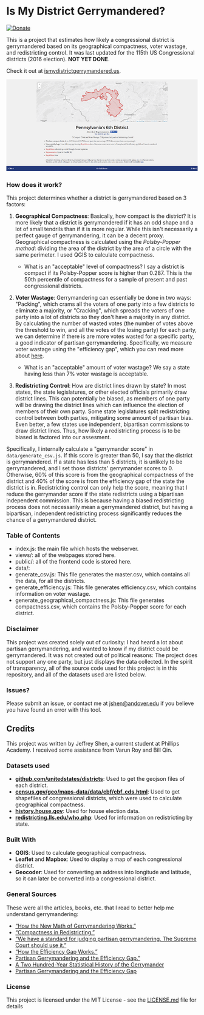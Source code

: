 # Is My District Gerrymandered?

[![Donate](https://img.shields.io/badge/Donate-PayPal-green.svg)](https://www.paypal.com/cgi-bin/webscr?cmd=_s-xclick&hosted_button_id=TYZQFQ46HNQE6)

This is a project that estimates how likely a congressional district is gerrymandered based on its geographical compactness, voter wastage, and redistricting control. It was last updated for the 115th US Congressional districts (2016 election). **NOT YET DONE**.

Check it out at [ismydistrictgerrymandered.us](http://ismydistrictgerrymandered.us).

![Screenshot of the app](misc/demo.png)

### How does it work?

This project determines whether a district is gerrymandered based on 3 factors:

1. **Geographical Compactness**: Basically, how compact is the district? It is more likely that a district is gerrymandered if it has an odd shape and a lot of small tendrils than if it is more regular. While this isn't necessarily a perfect gauge of gerrymandering, it can be a decent proxy. Geographical compactness is calculated using the *Polsby-Popper method*: dividing the area of the district by the area of a circle with the same perimeter. I used QGIS to calculate compactness.

    * What is an "acceptable" level of compactness? I say a district is compact if its Polsby-Popper score is higher than 0.287. This is the 50th percentile of compactness for a sample of present and past congressional districts.


2. **Voter Wastage**: Gerrymandering can essentially be done in two ways: "Packing", which crams all the voters of one party into a few districts to eliminate a majority, or "Cracking", which spreads the voters of one party into a lot of districts so they don't have a majority in any district. By calculating the number of wasted votes (the number of votes above the threshold to win, and all the votes of the losing party) for each party, we can determine if there is are more votes wasted for a specific party, a good indicator of partisan gerrymandering. Specifically, we measure voter wastage using the "efficiency gap", which you can read more about [here](https://www.brennancenter.org/sites/default/files/legal-work/How_the_Efficiency_Gap_Standard_Works.pdf).

    * What is an "acceptable" amount of voter wastage? We say a state having less than 7% voter wastage is acceptable.


3. **Redistricting Control**: How are district lines drawn by state? In most states, the state legislatures, or other elected officials primarily draw district lines. This can potentially be biased, as members of one party will be drawing the district lines which can influence the election of members of their own party. Some state legislatures split redistricting control between both parties, mitigating some amount of partisan bias. Even better, a few states use independent, bipartisan commissions to draw district lines. Thus, how likely a redistricting process is to be biased is factored into our assesment.  

Specifically, I internally calculate a "gerrymander score" in `data/generate_csv.js`. If this score is greater than 50, I say that the district is gerrymandered. If a state has less than 5 districts, it is unlikely to be gerrymandered, and I set those districts' gerrymander scores to 0. Otherwise, 60% of this score is from the geographical compactness of the district and 40% of the score is from the efficiency gap of the state the district is in. Redistricting control can only help the score, meaning that I reduce the gerrymander score if the state redistricts using a bipartisan independent commission. This is because having a biased redistricting process does not necessarily mean a gerrymandered district, but having a bipartisan, independent redistricting process significantly reduces the chance of a gerrymandered district.

### Table of Contents

*   index.js: the main file which hosts the webserver.
*   views/: all of the webpages stored here.
*   public/: all of the frontend code is stored here.
*   data/:
  * generate_csv.js: This file generates the master.csv, which contains all the data, for all the districts.
  * generate_efficiency.js: This file generates efficiency.csv, which contains information on voter wastage.
  * generate_geographical_compactness.js: This file generates compactness.csv, which contains the Polsby-Popper score for each district.

### Disclaimer

This project was created solely out of curiosity: I had heard a lot about partisan gerrymandering, and wanted to know if my district could be gerrymandered. It was not created out of political reasons: The project does not support any one party, but just displays the data collected. In the spirit of transparency, all of the source code used for this project is in this repository, and all of the datasets used are listed below.

### Issues?

Please submit an issue, or contact me at jshen@andover.edu if you believe you have found an error with this tool.

## Credits

This project was written by Jeffrey Shen, a current student at Phillips Academy. I received some assistance from Varun Roy and Bill Qin.

### Datasets used

*   **[github.com/unitedstates/districts](https://github.com/unitedstates/districts)**: Used to get the geojson files of each district.
* **[census.gov/geo/maps-data/data/cbf/cbf_cds.html](https://www.census.gov/geo/maps-data/data/cbf/cbf_cds.html)**: Used to get shapefiles of congressional districts, which were used to calculate geographical compactness.
*   **[history.house.gov](http://history.house.gov/Institution/Election-Statistics/Election-Statistics/)**: Used for house election data.
*   **[redistricting.lls.edu/who.php](http://redistricting.lls.edu/who.php)**: Used for information on redistricting by state.

### Built With

*   **QGIS**: Used to calculate geographical compactness.
*   **Leaflet** and **Mapbox**: Used to display a map of each congressional district.
*   **Geocoder**: Used for converting an address into longitude and latitude, so it can later be converted into a congressional district.

### General Sources
These were all the articles, books, etc. that I read to better help me understand gerrymandering:

*   [“How the New Math of Gerrymandering Works.”](https://www.nytimes.com/interactive/2017/10/03/upshot/how-the-new-math-of-gerrymandering-works-supreme-court.html)
*   [“Compactness in Redistricting.”](http://www.theseventhstate.com/?tag=polsby-popper)
*   [“We have a standard for judging partisan gerrymandering. The Supreme Court should use it.”](https://www.washingtonpost.com/news/monkey-cage/wp/2017/02/02/we-have-a-standard-for-judging-partisan-gerrymandering-the-supreme-court-should-use-it/?utm_term=.6d7324399dee)
*   [“How the Efficiency Gap Works.”](https://www.brennancenter.org/sites/default/files/legal-work/How_the_Efficiency_Gap_Standard_Works.pdf)
*   [Partisan Gerrymandering and the Efficiency Gap.”](https://papers.ssrn.com/sol3/papers.cfm?abstract_id=2457468)
*   [A Two Hundred-Year Statistical History of the Gerrymander](https://pdfs.semanticscholar.org/e6b9/c6767f87de38e549242e84b60db685118f8c.pdf)
*   [Partisan Gerrymandering and the Efficiency Gap](https://chicagounbound.uchicago.edu/cgi/viewcontent.cgi?referer=https://www.google.com/&httpsredir=1&article=1946&context=public_law_and_legal_theory)

### License

This project is licensed under the MIT License - see the [LICENSE.md](LICENSE.md) file for details
